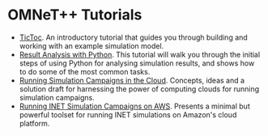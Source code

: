 # OMNeT++ Tutorials

- [TicToc](tutorials/tictoc/index.md). An introductory tutorial that guides you through building and working with
  an example simulation model.
- [Result Analysis with Python](tutorials/pandas/index.md). This tutorial will walk you through the initial steps of
  using Python for analysing simulation results, and shows how to do some of the most common tasks.
- [Running Simulation Campaigns in the Cloud](tutorials/cloud/index.md). Concepts, ideas and a solution draft
  for harnessing the power of computing clouds for running simulation campaigns.
- [Running INET Simulation Campaigns on AWS](tutorials/swarm/index.md). Presents a minimal but powerful toolset 
  for running INET simulations on Amazon's cloud platform.
